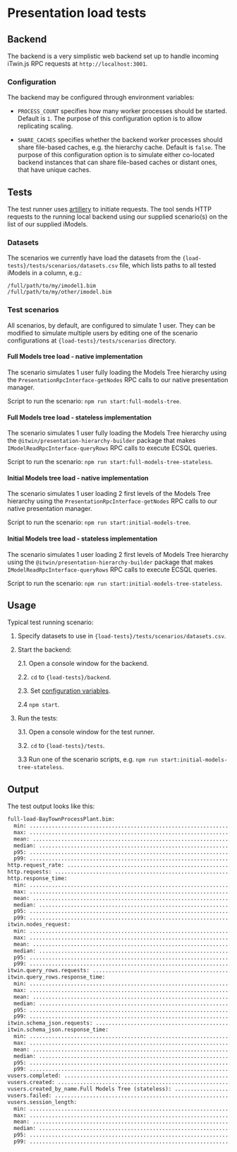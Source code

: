 # Presentation load tests

## Backend

The backend is a very simplistic web backend set up to handle incoming iTwin.js RPC requests at `http://localhost:3001`.

### Configuration

The backend may be configured through environment variables:

- `PROCESS_COUNT` specifies how many worker processes should be started. Default is `1`. The purpose of this configuration option is to allow replicating scaling.

- `SHARE_CACHES` specifies whether the backend worker processes should share file-based caches, e.g. the hierarchy cache. Default is `false`. The purpose of this configuration option is to simulate either co-located backend instances that can share file-based caches or distant ones, that have unique caches.

## Tests

The test runner uses [artillery](https://www.artillery.io/) to initiate requests. The tool sends HTTP requests to the running local backend using our supplied scenario(s) on the list of our supplied iModels.

### Datasets

The scenarios we currently have load the datasets from the `{load-tests}/tests/scenarios/datasets.csv` file, which lists paths to all tested iModels in a column, e.g.:

```csv
/full/path/to/my/imodel1.bim
/full/path/to/my/other/imodel.bim
```

### Test scenarios

All scenarios, by default, are configured to simulate 1 user. They can be modified to simulate multiple users by editing one of the scenario configurations at `{load-tests}/tests/scenarios` directory.

#### Full Models tree load - native implementation

The scenario simulates 1 user fully loading the Models Tree hierarchy using the `PresentationRpcInterface-getNodes` RPC calls to our native presentation manager.

Script to run the scenario: `npm run start:full-models-tree`.

#### Full Models tree load - stateless implementation

The scenario simulates 1 user fully loading the Models Tree hierarchy using the `@itwin/presentation-hierarchy-builder` package that makes `IModelReadRpcInterface-queryRows` RPC calls to execute ECSQL queries.

Script to run the scenario: `npm run start:full-models-tree-stateless`.

#### Initial Models tree load - native implementation

The scenario simulates 1 user loading 2 first levels of the Models Tree hierarchy using the `PresentationRpcInterface-getNodes` RPC calls to our native presentation manager.

Script to run the scenario: `npm run start:initial-models-tree`.

#### Initial Models tree load - stateless implementation

The scenario simulates 1 user loading 2 first levels of Models Tree hierarchy using the `@itwin/presentation-hierarchy-builder` package that makes `IModelReadRpcInterface-queryRows` RPC calls to execute ECSQL queries.

Script to run the scenario: `npm run start:initial-models-tree-stateless`.

## Usage

Typical test running scenario:

1. Specify datasets to use in `{load-tests}/tests/scenarios/datasets.csv`.

2. Start the backend:

   2.1. Open a console window for the backend.

   2.2. `cd` to `{load-tests}/backend`.

   2.3. Set [configuration variables](#configuration).

   2.4 `npm start`.

3. Run the tests:

   3.1. Open a console window for the test runner.

   3.2. `cd` to `{load-tests}/tests`.

   3.3 Run one of the scenario scripts, e.g. `npm run start:initial-models-tree-stateless`.

## Output

The test output looks like this:

```txt
full-load-BayTownProcessPlant.bim:
  min: ......................................................................... 1914
  max: ......................................................................... 1914
  mean: ........................................................................ 1914
  median: ...................................................................... 1901.1
  p95: ......................................................................... 1901.1
  p99: ......................................................................... 1901.1
http.request_rate: ............................................................. 366/sec
http.requests: ................................................................. 911
http.response_time:
  min: ......................................................................... 2
  max: ......................................................................... 115
  mean: ........................................................................ 17.9
  median: ...................................................................... 13.1
  p95: ......................................................................... 71.5
  p99: ......................................................................... 92.8
itwin.nodes_request:
  min: ......................................................................... 0
  max: ......................................................................... 918
  mean: ........................................................................ 223.4
  median: ...................................................................... 1
  p95: ......................................................................... 837.3
  p99: ......................................................................... 889.1
itwin.query_rows.requests: ..................................................... 902
itwin.query_rows.response_time:
  min: ......................................................................... 3
  max: ......................................................................... 115
  mean: ........................................................................ 17.9
  median: ...................................................................... 13.1
  p95: ......................................................................... 71.5
  p99: ......................................................................... 92.8
itwin.schema_json.requests: .................................................... 9
itwin.schema_json.response_time:
  min: ......................................................................... 2
  max: ......................................................................... 72
  mean: ........................................................................ 23.7
  median: ...................................................................... 16.9
  p95: ......................................................................... 58.6
  p99: ......................................................................... 58.6
vusers.completed: .............................................................. 1
vusers.created: ................................................................ 1
vusers.created_by_name.Full Models Tree (stateless): ........................... 1
vusers.failed: ................................................................. 0
vusers.session_length:
  min: ......................................................................... 1918
  max: ......................................................................... 1918
  mean: ........................................................................ 1918
  median: ...................................................................... 1901.1
  p95: ......................................................................... 1901.1
  p99: ......................................................................... 1901.1
```
